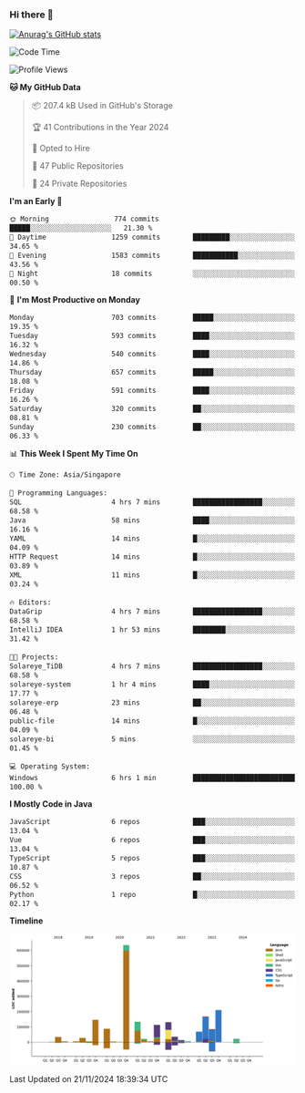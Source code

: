 ### Hi there 👋

[![Anurag's GitHub stats](https://github-readme-stats.vercel.app/api?username=xiumu2017&show_icons=true&theme=radical)](https://github.com/anuraghazra/github-readme-stats)

<!--
**xiumu2017/xiumu2017** is a ✨ _special_ ✨ repository because its `README.md` (this file) appears on your GitHub profile.

Here are some ideas to get you started:

- 🔭 I’m currently working on ...
- 🌱 I’m currently learning ...
- 👯 I’m looking to collaborate on ...
- 🤔 I’m looking for help with ...
- 💬 Ask me about ...
- 📫 How to reach me: ...
- 😄 Pronouns: ...
- ⚡ Fun fact: ...
-->

<!--START_SECTION:waka-->
![Code Time](http://img.shields.io/badge/Code%20Time-2%2C483%20hrs%207%20mins-blue)

![Profile Views](http://img.shields.io/badge/Profile%20Views-0-blue)

**🐱 My GitHub Data** 

> 📦 207.4 kB Used in GitHub's Storage 
 > 
> 🏆 41 Contributions in the Year 2024
 > 
> 💼 Opted to Hire
 > 
> 📜 47 Public Repositories 
 > 
> 🔑 24 Private Repositories 
 > 
**I'm an Early 🐤** 

```text
🌞 Morning                774 commits         █████░░░░░░░░░░░░░░░░░░░░   21.30 % 
🌆 Daytime                1259 commits        █████████░░░░░░░░░░░░░░░░   34.65 % 
🌃 Evening                1583 commits        ███████████░░░░░░░░░░░░░░   43.56 % 
🌙 Night                  18 commits          ░░░░░░░░░░░░░░░░░░░░░░░░░   00.50 % 
```
📅 **I'm Most Productive on Monday** 

```text
Monday                   703 commits         █████░░░░░░░░░░░░░░░░░░░░   19.35 % 
Tuesday                  593 commits         ████░░░░░░░░░░░░░░░░░░░░░   16.32 % 
Wednesday                540 commits         ████░░░░░░░░░░░░░░░░░░░░░   14.86 % 
Thursday                 657 commits         █████░░░░░░░░░░░░░░░░░░░░   18.08 % 
Friday                   591 commits         ████░░░░░░░░░░░░░░░░░░░░░   16.26 % 
Saturday                 320 commits         ██░░░░░░░░░░░░░░░░░░░░░░░   08.81 % 
Sunday                   230 commits         ██░░░░░░░░░░░░░░░░░░░░░░░   06.33 % 
```


📊 **This Week I Spent My Time On** 

```text
🕑︎ Time Zone: Asia/Singapore

💬 Programming Languages: 
SQL                      4 hrs 7 mins        █████████████████░░░░░░░░   68.58 % 
Java                     58 mins             ████░░░░░░░░░░░░░░░░░░░░░   16.16 % 
YAML                     14 mins             █░░░░░░░░░░░░░░░░░░░░░░░░   04.09 % 
HTTP Request             14 mins             █░░░░░░░░░░░░░░░░░░░░░░░░   03.89 % 
XML                      11 mins             █░░░░░░░░░░░░░░░░░░░░░░░░   03.24 % 

🔥 Editors: 
DataGrip                 4 hrs 7 mins        █████████████████░░░░░░░░   68.58 % 
IntelliJ IDEA            1 hr 53 mins        ████████░░░░░░░░░░░░░░░░░   31.42 % 

🐱‍💻 Projects: 
Solareye_TiDB            4 hrs 7 mins        █████████████████░░░░░░░░   68.58 % 
solareye-system          1 hr 4 mins         ████░░░░░░░░░░░░░░░░░░░░░   17.77 % 
solareye-erp             23 mins             ██░░░░░░░░░░░░░░░░░░░░░░░   06.48 % 
public-file              14 mins             █░░░░░░░░░░░░░░░░░░░░░░░░   04.09 % 
solareye-bi              5 mins              ░░░░░░░░░░░░░░░░░░░░░░░░░   01.45 % 

💻 Operating System: 
Windows                  6 hrs 1 min         █████████████████████████   100.00 % 
```

**I Mostly Code in Java** 

```text
JavaScript               6 repos             ███░░░░░░░░░░░░░░░░░░░░░░   13.04 % 
Vue                      6 repos             ███░░░░░░░░░░░░░░░░░░░░░░   13.04 % 
TypeScript               5 repos             ███░░░░░░░░░░░░░░░░░░░░░░   10.87 % 
CSS                      3 repos             ██░░░░░░░░░░░░░░░░░░░░░░░   06.52 % 
Python                   1 repo              █░░░░░░░░░░░░░░░░░░░░░░░░   02.17 % 
```



**Timeline**

![Lines of Code chart](https://raw.githubusercontent.com/xiumu2017/xiumu2017/main/assets/bar_graph.png)


 Last Updated on 21/11/2024 18:39:34 UTC
<!--END_SECTION:waka-->

